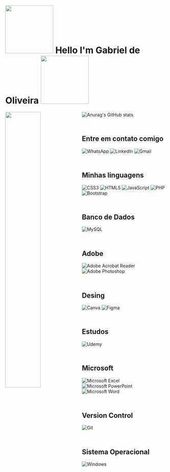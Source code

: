 <h1 aling="center">
  <img src="http://1.bp.blogspot.com/-BXw5XGA1lnk/U-EBIF_tMCI/AAAAAAAAAQs/a_bnSg5lyyY/s1600/pikachu-4.gif" width="150">
  Hello I'm Gabriel de Oliveira <img src="https://www.pkparaiso.com/imagenes/xy/sprites/animados/eevee-3.gif" width="150">
  </h1>

<!--
**Gabriel-0100111101010010/Gabriel-0100111101010010** is a ✨ _special_ ✨ repository because its `README.md` (this file) appears on your GitHub profile.

Here are some ideas to get you started:

- 🔭 I’m currently working on ...
- 🌱 I’m currently learning ...
- 👯 I’m looking to collaborate on ...
- 🤔 I’m looking for help with ...
- 💬 Ask me about ...
- 📫 How to reach me: ...
- 😄 Pronouns: ...
- ⚡ Fun fact: ...
-->
![Anurag's GitHub stats](https://github-readme-stats.vercel.app/api?username=Gabriel-0100111101010010&show_icons=true&theme=github_dark)
<img align="left" width="47%" src="https://github-readme-stats.vercel.app/api/top-langs/?username=Gabriel-0100111101010010&layout=compact" />

## <br /> Entre em contato comigo

![WhatsApp](https://img.shields.io/badge/WhatsApp-25D366?style=for-the-badge&logo=whatsapp&logoColor=white)
![LinkedIn](https://img.shields.io/badge/linkedin-%230077B5.svg?style=for-the-badge&logo=linkedin&logoColor=white)
![Gmail](https://img.shields.io/badge/Gmail-D14836?style=for-the-badge&logo=gmail&logoColor=white)

## <br /> Minhas linguagens
![CSS3](https://img.shields.io/badge/css3-%231572B6.svg?style=for-the-badge&logo=css3&logoColor=white)
![HTML5](https://img.shields.io/badge/html5-%23E34F26.svg?style=for-the-badge&logo=html5&logoColor=white)
![JavaScript](https://img.shields.io/badge/javascript-%23323330.svg?style=for-the-badge&logo=javascript&logoColor=%23F7DF1E)
![PHP](https://img.shields.io/badge/php-%23777BB4.svg?style=for-the-badge&logo=php&logoColor=white)
![Bootstrap](https://img.shields.io/badge/bootstrap-%23563D7C.svg?style=for-the-badge&logo=bootstrap&logoColor=white)

## <br /> Banco de Dados
![MySQL](https://img.shields.io/badge/mysql-%2300f.svg?style=for-the-badge&logo=mysql&logoColor=white)

## <br /> Adobe
![Adobe Acrobat Reader](https://img.shields.io/badge/Adobe%20Acrobat%20Reader-EC1C24.svg?style=for-the-badge&logo=Adobe%20Acrobat%20Reader&logoColor=white)
![Adobe Photoshop](https://img.shields.io/badge/adobe%20photoshop-%2331A8FF.svg?style=for-the-badge&logo=adobe%20photoshop&logoColor=white)

## <br /> Desing
![Canva](https://img.shields.io/badge/Canva-%2300C4CC.svg?style=for-the-badge&logo=Canva&logoColor=white)
![Figma](https://img.shields.io/badge/figma-%23F24E1E.svg?style=for-the-badge&logo=figma&logoColor=white)
## <br /> Estudos
![Udemy](https://img.shields.io/badge/Udemy-A435F0?style=for-the-badge&logo=Udemy&logoColor=white)

## <br /> Microsoft
![Microsoft Excel](https://img.shields.io/badge/Microsoft_Excel-217346?style=for-the-badge&logo=microsoft-excel&logoColor=white)
![Microsoft PowerPoint](https://img.shields.io/badge/Microsoft_PowerPoint-B7472A?style=for-the-badge&logo=microsoft-powerpoint&logoColor=white)
![Microsoft Word](https://img.shields.io/badge/Microsoft_Word-2B579A?style=for-the-badge&logo=microsoft-word&logoColor=white)

## <br /> Version Control
![Git](https://img.shields.io/badge/git-%23F05033.svg?style=for-the-badge&logo=git&logoColor=white)

## <br /> Sistema Operacional
![Windows](https://img.shields.io/badge/Windows-0078D6?style=for-the-badge&logo=windows&logoColor=white)
